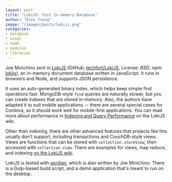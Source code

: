```yaml
---
layout: post
title: "LokiJS: Fast In-memory Database"
author: "Alex Young"
image: "/images/posts/lokijs.png"
categories:
- database
- nosql
- node
- modules
- libraries
---
```


Joe Minichino sent in [LokiJS](http://lokijs.org/) (GitHub: [techfort/LokiJS](https://github.com/techfort/LokiJS), License: _BSD_, npm: [lokijs](https://www.npmjs.org/package/lokijs)), an in-memory document database written in JavaScript.  It runs in browsers and Node, and supports JSON persistence.

It uses an auto-generated binary index, which helps keep simple find operations fast.  MongoDB-style `find` queries are naturally slower, but you can create indexes that are stored in-memory.  Also, the authors have adapted it to suit mobile applications -- there are several special cases for Cordova, so it should work well for mobile-first applications.  You can read more about performance in [Indexing and Query Performance](https://github.com/techfort/LokiJS/wiki/Indexing-and-Query-Performance) on the LokiJS wiki.

Other than indexing, there are other advanced features that projects like this usually don't support, including transactions and CouchDB-style views.  Views are functions that can be stored with `collection.storeView`, then accessed with `collection.view`.  There are examples for views, map reduce, and indexing [on the LokiJS wiki](https://github.com/techfort/LokiJS/wiki).

LokiJS is tested with [gordian](https://www.npmjs.org/package/gordian), which is also written by Joe Minichino.  There is a Gulp-based build script, and a demo application that's meant to run on the desktop.
